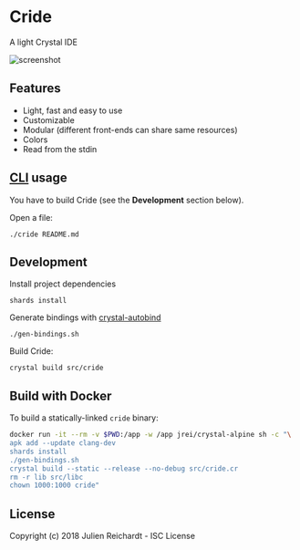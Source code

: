 # Cride

A light Crystal IDE

![screenshot](https://i.imgur.com/UCSsnDz.png)

## Features

* Light, fast and easy to use
* Customizable
* Modular (different front-ends can share same resources)
* Colors
* Read from the stdin

## [CLI](https://github.com/j8r/clicr) usage

You have to build Cride (see the **Development** section below).

Open a file:

`./cride README.md`

## Development

Install project dependencies

`shards install`

Generate bindings with [crystal-autobind](https://github.com/j8r/crystal-autobind)

`./gen-bindings.sh`

Build Cride:

`crystal build src/cride`

## Build with Docker                                                                       

To build a statically-linked `cride` binary:
                                                                                      
```sh                                                                                 
docker run -it --rm -v $PWD:/app -w /app jrei/crystal-alpine sh -c "\
apk add --update clang-dev
shards install
./gen-bindings.sh
crystal build --static --release --no-debug src/cride.cr
rm -r lib src/libc
chown 1000:1000 cride"
```

## License

Copyright (c) 2018 Julien Reichardt - ISC License
